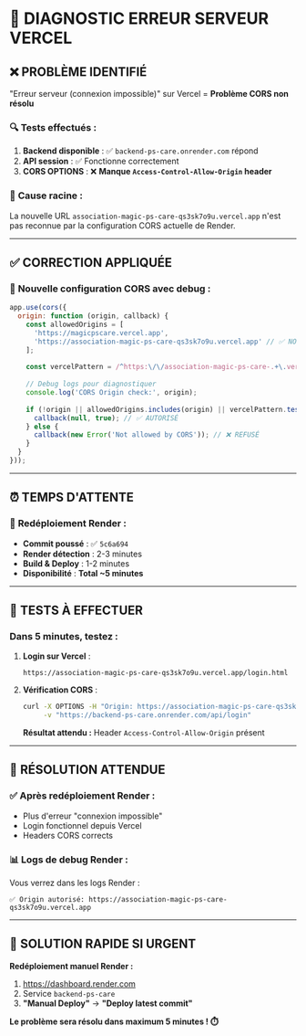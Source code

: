# 🚨 DIAGNOSTIC ERREUR SERVEUR VERCEL

## ❌ **PROBLÈME IDENTIFIÉ**
"Erreur serveur (connexion impossible)" sur Vercel = **Problème CORS non résolu**

### 🔍 **Tests effectués :**

1. **Backend disponible** : ✅ `backend-ps-care.onrender.com` répond
2. **API session** : ✅ Fonctionne correctement
3. **CORS OPTIONS** : ❌ **Manque `Access-Control-Allow-Origin` header**

### 🚨 **Cause racine :**
La nouvelle URL `association-magic-ps-care-qs3sk7o9u.vercel.app` n'est pas reconnue par la configuration CORS actuelle de Render.

---

## ✅ **CORRECTION APPLIQUÉE**

### 🔧 **Nouvelle configuration CORS avec debug :**

```javascript
app.use(cors({
  origin: function (origin, callback) {
    const allowedOrigins = [
      'https://magicpscare.vercel.app',
      'https://association-magic-ps-care-qs3sk7o9u.vercel.app' // ✅ NOUVELLE URL
    ];
    
    const vercelPattern = /^https:\/\/association-magic-ps-care-.+\.vercel\.app$/;
    
    // Debug logs pour diagnostiquer
    console.log('CORS Origin check:', origin);
    
    if (!origin || allowedOrigins.includes(origin) || vercelPattern.test(origin)) {
      callback(null, true); // ✅ AUTORISÉ
    } else {
      callback(new Error('Not allowed by CORS')); // ❌ REFUSÉ
    }
  }
}));
```

---

## ⏰ **TEMPS D'ATTENTE**

### 🔄 **Redéploiement Render :**
- **Commit poussé** : ✅ `5c6a694`
- **Render détection** : 2-3 minutes
- **Build & Deploy** : 1-2 minutes
- **Disponibilité** : **Total ~5 minutes**

---

## 🧪 **TESTS À EFFECTUER**

### **Dans 5 minutes, testez :**

1. **Login sur Vercel** :
   ```
   https://association-magic-ps-care-qs3sk7o9u.vercel.app/login.html
   ```

2. **Vérification CORS** :
   ```bash
   curl -X OPTIONS -H "Origin: https://association-magic-ps-care-qs3sk7o9u.vercel.app" \
        -v "https://backend-ps-care.onrender.com/api/login"
   ```
   
   **Résultat attendu :** Header `Access-Control-Allow-Origin` présent

---

## 🎯 **RÉSOLUTION ATTENDUE**

### ✅ **Après redéploiement Render :**
- Plus d'erreur "connexion impossible"
- Login fonctionnel depuis Vercel
- Headers CORS corrects

### 📊 **Logs de debug Render :**
Vous verrez dans les logs Render :
```
✅ Origin autorisé: https://association-magic-ps-care-qs3sk7o9u.vercel.app
```

---

## 🚀 **SOLUTION RAPIDE SI URGENT**

**Redéploiement manuel Render :**
1. https://dashboard.render.com
2. Service `backend-ps-care`
3. **"Manual Deploy"** → **"Deploy latest commit"**

**Le problème sera résolu dans maximum 5 minutes ! ⏱️**
